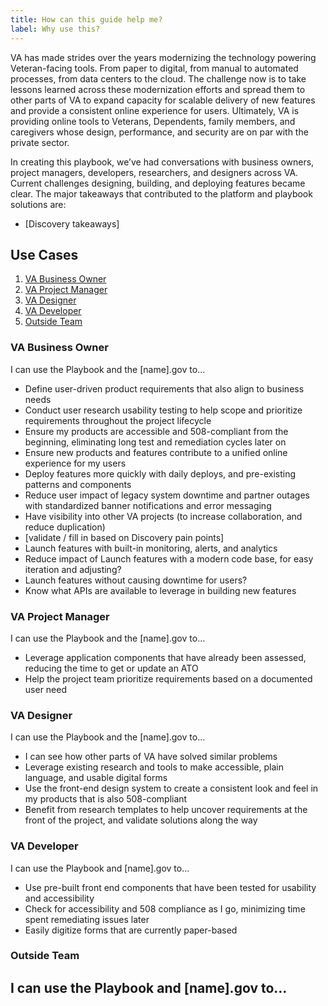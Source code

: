```yaml
---
title: How can this guide help me?
label: Why use this?
---
```


VA has made strides over the years modernizing the technology powering Veteran-facing tools. From paper to digital, from manual to automated processes, from data centers to the cloud. The challenge now is to take lessons learned across these modernization efforts and spread them to other parts of VA to expand capacity for scalable delivery of new features and provide a consistent online experience for users. Ultimately, VA is providing online tools to Veterans, Dependents, family members, and caregivers whose design, performance, and security are on par with the private sector.

In creating this playbook, we’ve had conversations with business owners, project managers, developers, researchers, and designers across VA. Current challenges designing, building, and deploying features became clear. The major takeaways that contributed to the platform and playbook solutions are:

- [Discovery takeaways]

## Use Cases
1. [VA Business Owner](#va-business-owner)
2. [VA Project Manager](#va-project-manager)
3. [VA Designer](#va-designer)
4. [VA Developer](#va-developer)
5. [Outside Team](#outside-team)

### VA Business Owner
I can use the Playbook and the [name].gov to…
- Define user-driven product requirements that also align to business needs
- Conduct user research usability testing to help scope and prioritize requirements throughout the project lifecycle
- Ensure my products are accessible and 508-compliant from the beginning, eliminating long test and remediation cycles later on
- Ensure new products and features contribute to a unified online experience for my users
- Deploy features more quickly with daily deploys, and pre-existing patterns and components
- Reduce user impact of legacy system downtime and partner outages with standardized banner notifications and error messaging
- Have visibility into other VA projects (to increase collaboration, and reduce duplication)
- [validate / fill in based on Discovery pain points]
- Launch features with built-in monitoring, alerts, and analytics
- Reduce impact of Launch features with a modern code base, for easy iteration and adjusting?
- Launch features without causing downtime for users?
- Know what APIs are available to leverage in building new features

### VA Project Manager
I can use the Playbook and the [name].gov to…
- Leverage application components that have already been assessed, reducing the time to get or update an ATO
- Help the project team prioritize requirements based on a documented user need

### VA Designer
I can use the Playbook and the [name].gov to…
- I can see how other parts of VA have solved similar problems
- Leverage existing research and tools to make accessible, plain language, and usable digital forms
- Use the front-end design system to create a consistent look and feel in my products that is also 508-compliant
- Benefit from research templates to help uncover requirements at the front of the project, and validate solutions along the way

### VA Developer
I can use the Playbook and [name].gov to…
- Use pre-built front end components that have been tested for usability and accessibility
- Check for accessibility and 508 compliance as I go, minimizing time spent remediating issues later
- Easily digitize forms that are currently paper-based

### Outside Team
I can use the Playbook and [name].gov to…
-
